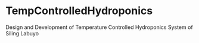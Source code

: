 # TempControlledHydroponics
Design and Development of Temperature Controlled Hydroponics System of Siling Labuyo
